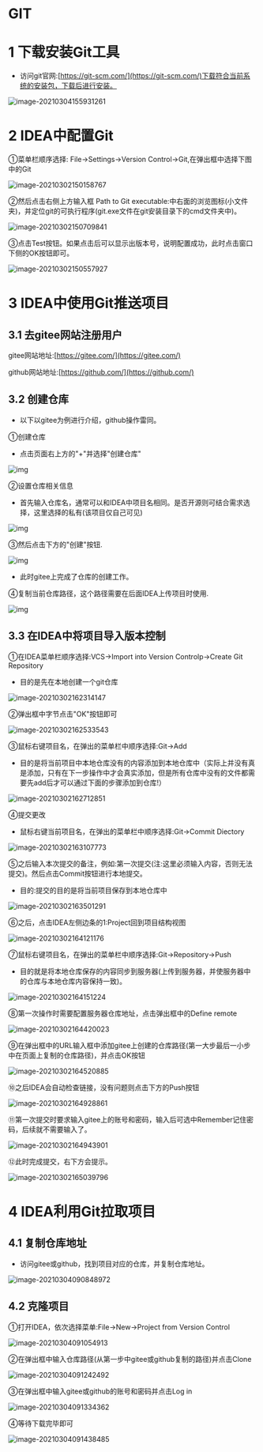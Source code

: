 # GIT

# 1 下载安装Git工具

- 访问git官网:[https://git-scm.com/](https://git-scm.com/)下载符合当前系统的安装包，下载后进行安装。

![image-20210304155931261](https://gitee.com/paida-spitting-star/image/raw/a56773a1009cd11de6393fb7e2421db31cf5fe87/git01.png)

# 2 IDEA中配置Git

①菜单栏顺序选择: File→Settings→Version Control→Git,在弹出框中选择下图中的Git

![image-20210302150158767](https://gitee.com/paida-spitting-star/image/raw/f0681915baf04612e1d6e6981a9d10966f3425e9/image-20210302150158767.png)

②然后点击右侧上方输入框 Path to Git executable:中右面的浏览图标(小文件夹)，并定位git的可执行程序(git.exe文件在git安装目录下的cmd文件夹中)。 

![image-20210302150709841](https://gitee.com/paida-spitting-star/image/raw/f0681915baf04612e1d6e6981a9d10966f3425e9/image-20210302150709841.png)

③点击Test按钮。如果点击后可以显示出版本号，说明配置成功，此时点击窗口下侧的OK按钮即可。

![image-20210302150557927](https://gitee.com/paida-spitting-star/image/raw/f0681915baf04612e1d6e6981a9d10966f3425e9/image-20210302150557927-1614669427881.png)

# 3 IDEA中使用Git推送项目

## 3.1 去gitee网站注册用户

gitee网站地址:[https://gitee.com/](https://gitee.com/)

github网站地址:[https://github.com/](https://github.com/)

## 3.2 创建仓库

- 以下以gitee为例进行介绍，github操作雷同。

①创建仓库

- 点击页面右上方的"+"并选择"创建仓库"

![img](https://gitee.com/paida-spitting-star/image/raw/f0681915baf04612e1d6e6981a9d10966f3425e9/gitee1.png)

②设置仓库相关信息

- 首先输入仓库名，通常可以和IDEA中项目名相同。是否开源则可结合需求选择，这里选择的私有(该项目仅自己可见)

![img](https://gitee.com/paida-spitting-star/image/raw/f0681915baf04612e1d6e6981a9d10966f3425e9/gitee2.png)

③然后点击下方的"创建"按钮.

![img](https://gitee.com/paida-spitting-star/image/raw/f0681915baf04612e1d6e6981a9d10966f3425e9/gitee3.png)

- 此时gitee上完成了仓库的创建工作。

④复制当前仓库路径，这个路径需要在后面IDEA上传项目时使用.

![img](https://gitee.com/paida-spitting-star/image/raw/f0681915baf04612e1d6e6981a9d10966f3425e9/gitee4.png)

## 3.3 在IDEA中将项目导入版本控制

①在IDEA菜单栏顺序选择:VCS→Import into Version Controlp→Create Git Repository

- 目的是先在本地创建一个git仓库

![image-20210302162314147](https://gitee.com/paida-spitting-star/image/raw/f0681915baf04612e1d6e6981a9d10966f3425e9/image-20210302162314147.png)

②弹出框中字节点击"OK"按钮即可

![image-20210302162533543](https://gitee.com/paida-spitting-star/image/raw/f0681915baf04612e1d6e6981a9d10966f3425e9/image-20210302162533543.png)

③鼠标右键项目名，在弹出的菜单栏中顺序选择:Git→Add

- 目的是将当前项目中本地仓库没有的内容添加到本地仓库中（实际上并没有真是添加，只有在下一步操作中才会真实添加，但是所有仓库中没有的文件都需要先add后才可以通过下面的步骤添加到仓库!）

![image-20210302162712851](https://gitee.com/paida-spitting-star/image/raw/f0681915baf04612e1d6e6981a9d10966f3425e9/image-20210302162712851.png)

④提交更改

- 鼠标右键当前项目名，在弹出的菜单栏中顺序选择:Git→Commit Diectory

![image-20210302163107773](https://gitee.com/paida-spitting-star/image/raw/f0681915baf04612e1d6e6981a9d10966f3425e9/image-20210302163107773.png)

⑤之后输入本次提交的备注，例如:第一次提交(注:这里必须输入内容，否则无法提交)。然后点击Commit按钮进行本地提交。

- 目的:提交的目的是将当前项目保存到本地仓库中

![image-20210302163501291](https://gitee.com/paida-spitting-star/image/raw/f0681915baf04612e1d6e6981a9d10966f3425e9/image-20210302163501291.png)

⑥之后，点击IDEA左侧边条的1:Project回到项目结构视图

![image-20210302164121176](https://gitee.com/paida-spitting-star/image/raw/f0681915baf04612e1d6e6981a9d10966f3425e9/image-20210302164121176.png)

⑦鼠标右键项目名，在弹出的菜单栏中顺序选择:Git→Repository→Push

- 目的就是将本地仓库保存的内容同步到服务器(上传到服务器，并使服务器中的仓库与本地仓库内容保持一致)。

![image-20210302164151224](https://gitee.com/paida-spitting-star/image/raw/f0681915baf04612e1d6e6981a9d10966f3425e9/image-20210302164151224.png)

⑧第一次操作时需要配置服务器仓库地址，点击弹出框中的Define remote

![image-20210302164420023](https://gitee.com/paida-spitting-star/image/raw/f0681915baf04612e1d6e6981a9d10966f3425e9/image-20210302164420023.png)

⑨在弹出框中的URL输入框中添加gitee上创建的仓库路径(第一大步最后一小步中在页面上复制的仓库路径)，并点击OK按钮

![image-20210302164520885](https://gitee.com/paida-spitting-star/image/raw/f0681915baf04612e1d6e6981a9d10966f3425e9/image-20210302164520885.png)

⑩之后IDEA会自动检查链接，没有问题则点击下方的Push按钮

![image-20210302164928861](https://gitee.com/paida-spitting-star/image/raw/f0681915baf04612e1d6e6981a9d10966f3425e9/image-20210302164928861.png)

⑪第一次提交时要求输入gitee上的账号和密码，输入后可选中Remember记住密码，后续就不需要输入了。

![image-20210302164943901](https://gitee.com/paida-spitting-star/image/raw/f0681915baf04612e1d6e6981a9d10966f3425e9/image-20210302164943901.png)

⑫此时完成提交，右下方会提示。

![image-20210302165039796](https://gitee.com/paida-spitting-star/image/raw/f0681915baf04612e1d6e6981a9d10966f3425e9/image-20210302165039796.png)

# 4 IDEA利用Git拉取项目

## 4.1 复制仓库地址

- 访问gitee或github，找到项目对应的仓库，并复制仓库地址。

![image-20210304090848972](https://gitee.com/paida-spitting-star/image/raw/f0681915baf04612e1d6e6981a9d10966f3425e9/image-20210304090848972.png)

## 4.2 克隆项目

①打开IDEA，依次选择菜单:File→New→Project from Version Control

![image-20210304091054913](https://gitee.com/paida-spitting-star/image/raw/f0681915baf04612e1d6e6981a9d10966f3425e9/image-20210304091054913.png)

②在弹出框中输入仓库路径(从第一步中gitee或github复制的路径)并点击Clone

![image-20210304091242492](https://gitee.com/paida-spitting-star/image/raw/f0681915baf04612e1d6e6981a9d10966f3425e9/image-20210304091242492.png)

③在弹出框中输入gitee或github的账号和密码并点击Log in

![image-20210304091334362](https://gitee.com/paida-spitting-star/image/raw/f0681915baf04612e1d6e6981a9d10966f3425e9/image-20210304091334362.png)

④等待下载完毕即可

![image-20210304091438485](https://gitee.com/paida-spitting-star/image/raw/master/git.png)
